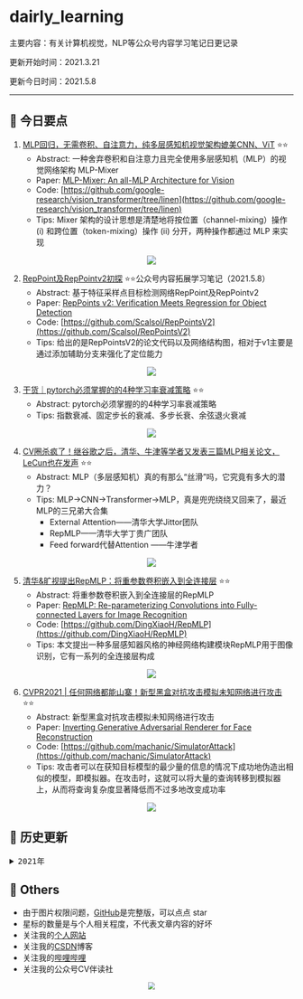 # dairly_learning
主要内容：有关计算机视觉，NLP等公众号内容学习笔记日更记录

更新开始时间：2021.3.21

更新今日时间：2021.5.8

------



## :paperclip:  今日要点

1. [MLP回归，无需卷积、自注意力，纯多层感知机视觉架构媲美CNN、ViT](https://mp.weixin.qq.com/s/gK6OHqH5zEWKVPGGfJBVxg)         :star::star:
   - Abstract: 一种舍弃卷积和自注意力且完全使用多层感知机（MLP）的视觉网络架构 MLP-Mixer 
   - Paper: [MLP-Mixer: An all-MLP Architecture for Vision](https://arxiv.org/pdf/2105.01601.pdf)
   - Code: [https://github.com/google-research/vision_transformer/tree/linen](https://github.com/google-research/vision_transformer/tree/linen)
   - Tips: Mixer 架构的设计思想是清楚地将按位置（channel-mixing）操作 (i) 和跨位置（token-mixing）操作 (ii) 分开，两种操作都通过 MLP 来实现

<div align=center><img src="https://mmbiz.qpic.cn/mmbiz_jpg/KmXPKA19gW9ePbz8uFT0UPiad6mAibvZolcywxibZMrWWzunHYPt5bjKw9PH9EpzsVZ1J2hoSjtlTU1f5zCpOIaQw/640?wx_fmt=jpeg&tp=webp&wxfrom=5&wx_lazy=1&wx_co=1" style='zoom:100%'>
</div>

2. [RepPoint及RepPointv2初探](https://mp.weixin.qq.com/s/UCTvSgqGVba4ym-f7Nr02A)       :star::star:公众号内容拓展学习笔记（2021.5.8）
   - Abstract: 基于特征采样点目标检测网络RepPoint及RepPointv2
   - Paper: [RepPoints v2: Verification Meets Regression for Object Detection](https://arxiv.org/pdf/2007.08508.pdf)
   - Code: [https://github.com/Scalsol/RepPointsV2](https://github.com/Scalsol/RepPointsV2)
   - Tips: 给出的是RepPointsV2的论文代码以及网络结构图，相对于v1主要是通过添加辅助分支来强化了定位能力

<div align=center><img src="https://mmbiz.qpic.cn/mmbiz_png/SdQCib1UzF3ugnSAYPGGt7knCUicHJk459s166y8R8LFPrzOKia64OBoBmaTaT6zw6iazMLblvxicvjaO0g7GexLHIg/640?wx_fmt=png&tp=webp&wxfrom=5&wx_lazy=1&wx_co=1" style='zoom:100%'>
</div>


3. [干货｜pytorch必须掌握的的4种学习率衰减策略](https://mp.weixin.qq.com/s/N_mzevDeBE4Er-Ncj7gsRQ)       :star::star:
   - Abstract: pytorch必须掌握的的4种学习率衰减策略
   - Tips: 指数衰减、固定步长的衰减、多步长衰、余弦退火衰减

<div align=center><img src="https://mmbiz.qpic.cn/sz_mmbiz_png/gYUsOT36vfo7NFWmf8QBM9BzaxzibhWa2xpVbXiaiaZyaKYibCRStkpu5ibAhPSJPf8g6ckp34fYWyXezpRNfcXiblzA/640?wx_fmt=png&tp=webp&wxfrom=5&wx_lazy=1&wx_co=1" style='zoom:100%'>
</div>

4. [CV圈杀疯了！继谷歌之后，清华、牛津等学者又发表三篇MLP相关论文，LeCun也在发声](https://mp.weixin.qq.com/s/MU4j1ORGa8fJu5J8LZkWug)       :star::star:
   - Abstract: MLP（多层感知机）真的有那么“丝滑”吗，它究竟有多大的潜力？
   - Tips: MLP->CNN->Transformer->MLP，真是兜兜绕绕又回来了，最近MLP的三兄弟大合集
     - External Attention——清华大学Jittor团队
     - RepMLP——清华大学丁贵广团队
     - Feed forward代替Attention ——牛津学者

<div align=center><img src="https://mmbiz.qpic.cn/mmbiz_jpg/Z8w2ExrFgDyGqhgclsib6vOYYHiaqKZwbYPiatfHyDA5WTP0rXtB0PVSQQs0FzdVVB9WhjdwzdvNgZ3VK6WmEQj6g/640?wx_fmt=jpeg&tp=webp&wxfrom=5&wx_lazy=1&wx_co=1" style='zoom:100%'>
</div>

5. [清华&旷视提出RepMLP：将重参数卷积嵌入到全连接层](https://mp.weixin.qq.com/s/DfQoKLl7blbhr07nYdLm0Q)       :star::star:
   - Abstract: 将重参数卷积嵌入到全连接层的RepMLP
   - Paper: [RepMLP: Re-parameterizing Convolutions into Fully-connected Layers for Image Recognition](https://arxiv.org/abs/2105.01883 )
   - Code: [https://github.com/DingXiaoH/RepMLP](https://github.com/DingXiaoH/RepMLP)
   - Tips: 本文提出一种多层感知器风格的神经网络构建模块RepMLP用于图像识别，它有一系列的全连接层构成

<div align=center><img src="https://mmbiz.qpic.cn/mmbiz_png/VvkhdVVVIDia19rHySo0WSnWCfQf5iaDOg0JENFPSaSE2xuYCGAmMGFysgNWODDde0UYibjbUByJFEMuVaJS8DduA/640?wx_fmt=png&tp=webp&wxfrom=5&wx_lazy=1&wx_co=1" style='zoom:100%'>
</div>

6. [CVPR2021 | 任何网络都能山寨！新型黑盒对抗攻击模拟未知网络进行攻击](https://mp.weixin.qq.com/s/8EBqX8fhK2rW5FLx2qh1UQ)       :star::star:
   - Abstract: 新型黑盒对抗攻击模拟未知网络进行攻击
   - Paper: [Inverting Generative Adversarial Renderer for Face Reconstruction](https://arxiv.org/abs/2009.00960)
   - Code: [https://github.com/machanic/SimulatorAttack](https://github.com/machanic/SimulatorAttack)
   - Tips:  攻击者可以在获知目标模型的最少量的信息的情况下成功地伪造出相似的模型，即模拟器。在攻击时，这就可以将大量的查询转移到模拟器上，从而将查询复杂度显著降低而不过多地改变成功率

<div align=center><img src="https://mmbiz.qpic.cn/mmbiz_png/KmXPKA19gW9ePbz8uFT0UPiad6mAibvZolccLAUcK1NZAJkhrVT3OIr7ia7ZfxSE1WpGrXITuWqsCA8sSOYjTvXTw/640?wx_fmt=png&tp=webp&wxfrom=5&wx_lazy=1&wx_co=1" style='zoom:100%'>
</div>


## 


## :paperclip:  历史更新

<pre><details><summary>2021年</summary>
<details><summary>3月</summary>
    1. <a href="notes/202103/0321.md" target="_blank">公众号内容拓展学习笔记（2021.3.21）</a>
    2. <a href="notes/202103/0322.md" target="_blank">公众号内容拓展学习笔记（2021.3.22）</a>
    3. <a href="notes/202103/0323.md" target="_blank">公众号内容拓展学习笔记（2021.3.23）</a>
    4. <a href="notes/202103/0324.md" target="_blank">公众号内容拓展学习笔记（2021.3.24）</a>
    5. <a href="notes/202103/0325.md" target="_blank">公众号内容拓展学习笔记（2021.3.25）</a>
    6. <a href="notes/202103/0326.md" target="_blank">公众号内容拓展学习笔记（2021.3.26）</a>
    7. <a href="notes/202103/0327.md" target="_blank">公众号内容拓展学习笔记（2021.3.27）</a>
    8. <a href="notes/202103/0328.md" target="_blank">公众号内容拓展学习笔记（2021.3.28）</a>
    9. <a href="notes/202103/0329.md" target="_blank">公众号内容拓展学习笔记（2021.3.29）</a>
    10. <a href="notes/202103/0330.md" target="_blank">公众号内容拓展学习笔记（2021.3.30）</a>
    11. <a href="notes/202103/0331.md" target="_blank">公众号内容拓展学习笔记（2021.3.31）</a>
</details>
<details><summary>4月</summary>
    1. <a href="notes/202104/0401.md" target="_blank">公众号内容拓展学习笔记（2021.4.1）</a>
    2. <a href="notes/202104/0402.md" target="_blank">公众号内容拓展学习笔记（2021.4.2）</a>
    3. <a href="notes/202104/0403.md" target="_blank">公众号内容拓展学习笔记（2021.4.3）</a>
    4. <a href="notes/202104/0404.md" target="_blank">公众号内容拓展学习笔记（2021.4.4）</a>
    5. <a href="notes/202104/0405.md" target="_blank">公众号内容拓展学习笔记（2021.4.5）</a>
    6. <a href="notes/202104/0406.md" target="_blank">公众号内容拓展学习笔记（2021.4.6）</a>
    7. <a href="notes/202104/0407.md" target="_blank">公众号内容拓展学习笔记（2021.4.7）</a>
    8. <a href="notes/202104/0408.md" target="_blank">公众号内容拓展学习笔记（2021.4.8）</a>
    9. <a href="notes/202104/0409.md" target="_blank">公众号内容拓展学习笔记（2021.4.9）</a>
    10. <a href="notes/202104/0410.md" target="_blank">公众号内容拓展学习笔记（2021.4.10）</a>
    11. <a href="notes/202104/0411.md" target="_blank">公众号内容拓展学习笔记（2021.4.11）</a>
    12. <a href="notes/202104/0412.md" target="_blank">公众号内容拓展学习笔记（2021.4.12）</a>
    13. <a href="notes/202104/0413.md" target="_blank">公众号内容拓展学习笔记（2021.4.13）</a>
    14. <a href="notes/202104/0414.md" target="_blank">公众号内容拓展学习笔记（2021.4.14）</a>
    15. <a href="notes/202104/0415.md" target="_blank">公众号内容拓展学习笔记（2021.4.15）</a>
    16. <a href="notes/202104/0416.md" target="_blank">公众号内容拓展学习笔记（2021.4.16）</a>
    17. <a href="notes/202104/0417.md" target="_blank">公众号内容拓展学习笔记（2021.4.17）</a>
    18. <a href="notes/202104/0418.md" target="_blank">公众号内容拓展学习笔记（2021.4.18）</a>
    19. <a href="notes/202104/0419.md" target="_blank">公众号内容拓展学习笔记（2021.4.19）</a>
    20. <a href="notes/202104/0420.md" target="_blank">公众号内容拓展学习笔记（2021.4.20）</a>
    21. <a href="notes/202104/0421.md" target="_blank">公众号内容拓展学习笔记（2021.4.21）</a>
    22. <a href="notes/202104/0422.md" target="_blank">公众号内容拓展学习笔记（2021.4.22）</a>
    23. <a href="notes/202104/0423.md" target="_blank">公众号内容拓展学习笔记（2021.4.23）</a>
    24. <a href="notes/202104/0424.md" target="_blank">公众号内容拓展学习笔记（2021.4.24）</a>
    25. <a href="notes/202104/0425.md" target="_blank">公众号内容拓展学习笔记（2021.4.25）</a>
    26. <a href="notes/202104/0426.md" target="_blank">公众号内容拓展学习笔记（2021.4.26）</a>
    27. <a href="notes/202104/0427.md" target="_blank">公众号内容拓展学习笔记（2021.4.27）</a>
    28. <a href="notes/202104/0428.md" target="_blank">公众号内容拓展学习笔记（2021.4.28）</a>
    29. <a href="notes/202104/0429.md" target="_blank">公众号内容拓展学习笔记（2021.4.29）</a>
    30. <a href="notes/202104/0430.md" target="_blank">公众号内容拓展学习笔记（2021.4.30）</a>
</details>
<details><summary>5月</summary>
    1. <a href="notes/202105/0501.md" target="_blank">公众号内容拓展学习笔记（2021.5.1）</a>
    2. <a href="notes/202105/0502.md" target="_blank">公众号内容拓展学习笔记（2021.5.2）</a>
    3. <a href="notes/202105/0503.md" target="_blank">公众号内容拓展学习笔记（2021.5.3）</a>
    4. <a href="notes/202105/0504.md" target="_blank">公众号内容拓展学习笔记（2021.5.4）</a>
    5. <a href="notes/202105/0505.md" target="_blank">公众号内容拓展学习笔记（2021.5.5）</a>
    6. <a href="notes/202105/0506.md" target="_blank">公众号内容拓展学习笔记（2021.5.6）</a>
    7. <a href="notes/202105/0507.md" target="_blank">公众号内容拓展学习笔记（2021.5.7）</a>
    8. <a href="notes/202105/0508.md" target="_blank">公众号内容拓展学习笔记（2021.5.8）</a>
</details>
</pre>



## :paperclip:  Others

- 由于图片权限问题，[GitHub](https://github.com/xiaoxuebajie/dairly_learning)是完整版，可以点点 star
- 星标的数量是与个人相关程度，不代表文章内容的好坏
- 关注我的[个人网站](http://www.cvbds.cn/)
- 关注我的[CSDN](https://blog.csdn.net/xiaoxuebajie)博客
- 关注我的[哔哩哔哩](https://space.bilibili.com/424394389)
- 关注我的公众号CV伴读社

<div align=center><img src="https://img-blog.csdnimg.cn/202005031406335.jpg" style='zoom:80%'>
</div>